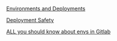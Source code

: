 ---
---


[Environments and Deployments](https://docs.gitlab.com/16.7/ee/ci/environments/index.html)

[Deployment Safety](https://docs.gitlab.com/16.7/ee/ci/environments/deployment_safety.html)

[ALL you should know about envs in Gitlab](https://about.gitlab.com/blog/2021/04/09/demystifying-ci-cd-variables/)
